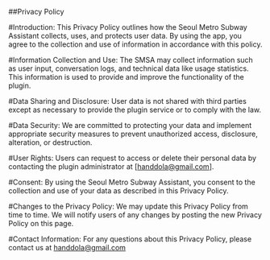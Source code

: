 ##Privacy Policy 

#Introduction:
This Privacy Policy outlines how the Seoul Metro Subway Assistant collects, uses, and protects user data. 
By using the app, you agree to the collection and use of information in accordance with this policy.

#Information Collection and Use:
The SMSA may collect information such as user input, conversation logs, and technical data like usage statistics. 
This information is used to provide and improve the functionality of the plugin.

#Data Sharing and Disclosure:
User data is not shared with third parties except as necessary to provide the plugin service or to comply with the law.

#Data Security:
We are committed to protecting your data and implement appropriate security measures to prevent unauthorized access, disclosure, alteration, or destruction.

#User Rights:
Users can request to access or delete their personal data by contacting the plugin administrator at [handdola@gmail.com].

#Consent:
By using the Seoul Metro Subway Assistant, you consent to the collection and use of your data as described in this Privacy Policy.

#Changes to the Privacy Policy:
We may update this Privacy Policy from time to time. We will notify users of any changes by posting the new Privacy Policy on this page.

#Contact Information:
For any questions about this Privacy Policy, please contact us at handdola@gmail.com
